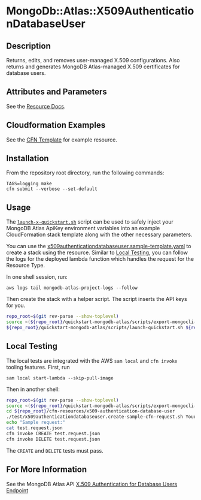 # MongoDb::Atlas::X509AuthenticationDatabaseUser
## Description

Returns, edits, and removes user-managed X.509 configurations.
Also returns and generates MongoDB Atlas-managed X.509 certificates for database users.

## Attributes and Parameters

See the [Resource Docs](docs/README.md).

## Cloudformation Examples

See the [CFN Template](/examples/x509-authentication-db-user/x509-authentication-db-user.json) for example resource.

## Installation

From the repository root directory, run the following commands:

```
TAGS=logging make
cfn submit --verbose --set-default
```

## Usage

The [`launch-x-quickstart.sh`](https://github.com/aws-quickstart/quickstart-mongodb-atlas/blob/main/scripts/launch-x-quickstart.sh) script
can be used to safely inject your MongoDB Atlas ApiKey environment variables into an example
CloudFormation stack template along with the other necessary parameters.

You can use the [x509authenticationdatabaseuser.sample-template.yaml](https://github.com/mongodb/mongodbatlas-cloudformation-resources/blob/master/examples/x509-authentication-db-user/x509-authentication-db-user.json) to create a stack using the resource.
Similar to [Local Testing](#local-testing), you can follow the logs for the deployed
lambda function which handles the request for the Resource Type.

In one shell session, run:

```
aws logs tail mongodb-atlas-project-logs --follow
```

Then create the stack with a helper script. The script inserts the API keys for you.

```bash
repo_root=$(git rev-parse --show-toplevel)
source <(${repo_root}/quickstart-mongodb-atlas/scripts/export-mongocli-config.py)
${repo_root}/quickstart-mongodb-atlas/scripts/launch-quickstart.sh ${repo_root}/cfn-resources/x509-authentication-database-user/test/x509authenticationdatabaseuser.sample-template.yaml SampleProject1 ParameterKey=UserName,ParameterValue=${UserName}  ParameterKey=ProjectId,ParameterValue=${ProjectId}
```

## Local Testing

The local tests are integrated with the AWS `sam local` and `cfn invoke` tooling features.
First, run

```
sam local start-lambda --skip-pull-image
```

Then in another shell:

```bash
repo_root=$(git rev-parse --show-toplevel)
source <(${repo_root}/quickstart-mongodb-atlas/scripts/export-mongocli-config.py)
cd ${repo_root}/cfn-resources/x509-authentication-database-user
./test/x509authenticationdatabaseuser.create-sample-cfn-request.sh YourProjectID > test.request.json
echo "Sample request:"
cat test.request.json
cfn invoke CREATE test.request.json
cfn invoke DELETE test.request.json
```

The `CREATE` and `DELETE` tests must pass.

## For More Information

See the MongoDB Atlas API [X.509 Authentication for Database Users Endpoint](https://www.mongodb.com/docs/atlas/reference/api-resources-spec/#tag/X.509-Authentication-for-Database-Users)
